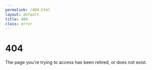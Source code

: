 ```yaml
---
permalink: /404.html
layout: default
title: 404
class: error
---
```


# 404


The page you're trying to access has been retired, or does not exist.
